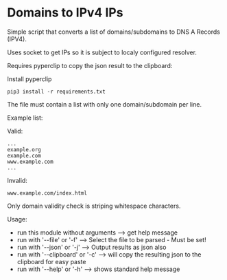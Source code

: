# Domains to IPv4 IPs

Simple script that converts a list of domains/subdomains to DNS A Records (IPV4).

Uses socket to get IPs so it is subject to localy configured resolver.

Requires pyperclip to copy the json result to the clipboard:

Install pyperclip 
```
pip3 install -r requirements.txt
```

The file must contain a list with only one domain/subdomain per line.

Example list:

Valid:
```
...
example.org
example.com
www.example.com
...
```
Invalid:
```
www.example.com/index.html
```
Only domain validity check is striping whitespace characters.

Usage:
  - run this module without arguments --> get help message
  - run with '--file' or '-f' --> Select the file to be parsed - Must be set!
  - run with '--json' or '-j' --> Output results as json also
  - run with '--clipboard' or '-c' --> will copy the resulting json to the clipboard for easy paste
  - run with '--help' or '-h' --> shows standard help message
